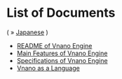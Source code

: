 # List of Documents
( &raquo; [Japanese](README_JAPANESE.md) )

- [README of Vnano Engine](../README.md)
- [Main Features of Vnano Engine](FEATURE.md)
- [Specifications of Vnano Engine](SPEC.md)
- [Vnano as a Language](LANGUAGE.md)
